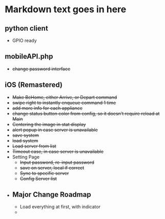 # Markdown text goes in here

## python client
- GPIO ready

## mobileAPI.php
- ~~change password interface~~

## iOS (Remastered)

- ~~Make BeHome, either Arrive, or Depart command~~
- ~~swipe right to instantly enqueue command 1 time~~
- ~~add more info for each appliance~~
- ~~change status button color from config, so it doesn't require reload at Main~~
- ~~Centering the image in stat display~~
- ~~alert popup in case server is unavailable~~
- ~~save system~~
- ~~load system~~
- ~~Load server from list~~
- ~~Timeout case, in case server is unavailable~~
- Setting Page
	- ~~Input password, re-input password~~
	- ~~save on server, local if correct~~
	- ~~Sync to specific server~~
	- ~~Config Server list~~
- ## Major Change Roadmap
    - Load everything at first, with indicator
    - 